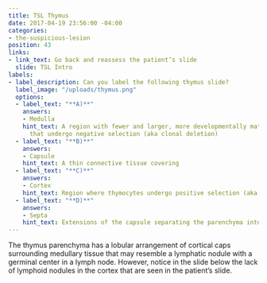 ```yaml
---
title: TSL Thymus
date: 2017-04-19 23:56:00 -04:00
categories:
- the-suspicious-lesion
position: 43
links:
- link_text: Go back and reassess the patient’s slide
  slide: TSL Intro
labels:
- label_description: Can you label the following thymus slide?
  label_image: "/uploads/thymus.png"
  options:
  - label_text: "**A)**"
    answers:
    - Medulla
    hint_text: A region with fewer and larger, more developmentally mature thymocytes
      that undergo negative selection (aka clonal deletion)
  - label_text: "**B)**"
    answers:
    - Capsule
    hint_text: A thin connective tissue covering
  - label_text: "**C)**"
    answers:
    - Cortex
    hint_text: Region where thymocytes undergo positive selection (aka clonal selection)
  - label_text: "**D)**"
    answers:
    - Septa
    hint_text: Extensions of the capsule separating the parenchyma into lobes
---
```


The thymus parenchyma has a lobular arrangement of cortical caps surrounding medullary tissue that may resemble a lymphatic nodule with a germinal center in a lymph node. However, notice in the slide below the lack of lymphoid nodules in the cortex that are seen in the patient’s slide.